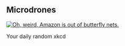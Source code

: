 ## Microdrones
[![Oh, weird, Amazon is out of butterfly nets.](https://imgs.xkcd.com/comics/microdrones.png)](https://xkcd.com/1523/ "Oh, weird, Amazon is out of butterfly nets.")

Your daily random xkcd
